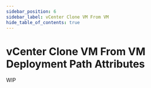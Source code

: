 ```yaml
---
sidebar_position: 6
sidebar_label: vCenter Clone VM From VM
hide_table_of_contents: true
---
```


# vCenter Clone VM From VM Deployment Path Attributes

WIP